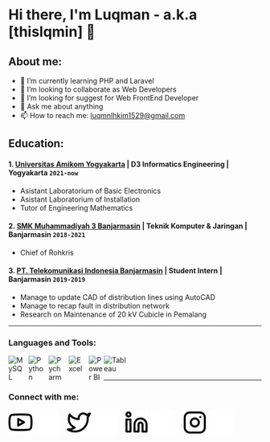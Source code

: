 # Hi there, I'm Luqman - a.k.a [thislqmin] 👋
## About me:
- 🌱 I’m currently learning PHP and Laravel
- 👯 I’m looking to collaborate as Web Developers
- 🤔 I’m looking for suggest for Web FrontEnd Developer
- 💬 Ask me about anything
- 📫 How to reach me: luqmnlhkim1529@gmail.com

## Education:

#### 1. [Universitas Amikom Yogyakarta](https://home.amikom.ac.id) | D3 Informatics Engineering | Yogyakarta `2021-now`
   - Asistant Laboratorium of Basic Electronics
   - Asistant Laboratorium of Installation
   - Tutor of Engineering Mathematics
 
 #### 2. [SMK Muhammadiyah 3 Banjarmasin]([https://smkm3bjm.sch.id]) | Teknik Komputer & Jaringan | Banjarmasin `2018-2021`
   - Chief of Rohkris

#### 3. [PT. Telekomunikasi Indonesia Banjarmasin](https://portal.pln.co.id) | Student Intern | Banjarmasin `2019-2019`
   - Manage to update CAD of distribution lines using AutoCAD
   - Manage to recap fault in distribution network
   - Research on Maintenance of 20 kV Cubicle in Pemalang
---

### Languages and Tools:

[<img align="left" alt="MySQL" width="30px" src="https://cdn.jsdelivr.net/gh/devicons/devicon/icons/mysql/mysql-original.svg" style="padding-right:10px;" />][webdev]
[<img align="left" alt="Python" width="30px" src="https://upload.wikimedia.org/wikipedia/commons/thumb/c/c3/Python-logo-notext.svg/110px-Python-logo-notext.svg.png?20100317150552" style="padding-right:10px;" />][webdev]
[<img align="left" alt="Pycharm" width="30px" src="https://upload.wikimedia.org/wikipedia/commons/thumb/1/1d/PyCharm_Icon.svg/220px-PyCharm_Icon.svg.png" style="padding-right:10px;" />][webdev]
[<img align="left" alt="Excel" width="30px" src="https://is2-ssl.mzstatic.com/image/thumb/Purple126/v4/a8/fd/5a/a8fd5a84-c6f1-355f-3b9f-6e86598efaa3/XCEL.png/1200x630bb.png" style="padding-right:10px;" />][webdev]
[<img align="left" alt="Power BI" width="30px" src="https://powerbi.microsoft.com/pictures/application-logos/svg/powerbi.svg" style="padding-right:0px;" />][webdev]
[<img align="left" alt="Tableau" width="50px" src="https://logos-world.net/wp-content/uploads/2021/10/Tableau-Symbol.png" style="padding-right:10px;" />][webdev]

<br />
<br />

---
### Connect with me:

[![website](./img/youtube-light.svg)](https://www.youtube.com/channel/UC22xix7qvwpYWnSQ5QEYtAQ#gh-light-mode-only)
[![website](./img/youtube-dark.svg)](https://www.youtube.com/channel/UC22xix7qvwpYWnSQ5QEYtAQ#gh-dark-mode-only)
&nbsp;&nbsp;
[![website](./img/twitter-light.svg)](https://twitter.com/vincentwwidyan#gh-light-mode-only)
[![website](./img/twitter-dark.svg)](https://twitter.com/vincentwwidyan#gh-dark-mode-only)
&nbsp;&nbsp;
[![website](./img/linkedin-light.svg)](https://www.linkedin.com/in/vincentwidyan#gh-light-mode-only)
[![website](./img/linkedin-dark.svg)](https://www.linkedin.com/in/vincentwidyan#gh-dark-mode-only)
&nbsp;&nbsp;
[![website](./img/instagram-light.svg)](https://www.instagram.com/thislqmin/#gh-light-mode-only)
[![website](./img/instagram-dark.svg)](https://www.instagram.com/thislqmin/#gh-dark-mode-only)



[webdev]: [https://github.com/thislqmin]
